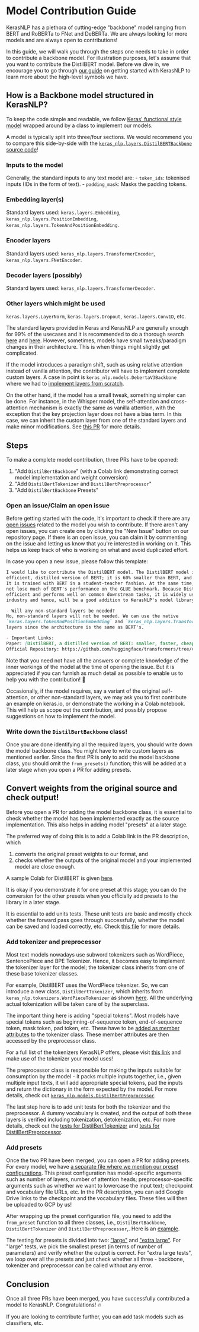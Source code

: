 # Model Contribution Guide

KerasNLP has a plethora of cutting-edge "backbone" model ranging from BERT and
RoBERTa to FNet and DeBERTa. We are always looking for more models and are always
open to contributions!

In this guide, we will walk you through the steps one needs to take in order to contribute
a backbone model. For illustration purposes, let's assume that you want to
contribute the DistilBERT model. Before we dive in, we encourage you to go through
[our guide](https://keras.io/guides/keras_nlp/getting_started/) on getting started
with KerasNLP to learn more about the high-level symbols we have.


## How is a Backbone model structured in KerasNLP?
To keep the code simple and readable, we follow
[Keras' functional style model](https://keras.io/guides/functional_api/) wrapped
around by a class to implement our models.

A model is typically split into three/four sections. We would recommend you to
compare this side-by-side with the
[`keras_nlp.layers.DistilBERTBackbone` source code](https://github.com/keras-team/keras-nlp/blob/v0.4.1/keras_nlp/models/distil_bert/distil_bert_backbone.py#L108-L114)!


### Inputs to the model

Generally, the standard inputs to any text model are:
    - `token_ids`: tokenised inputs (IDs in the form of text).
    - `padding_mask`: Masks the padding tokens.


### Embedding layer(s)
Standard layers used: `keras.layers.Embedding`,
`keras_nlp.layers.PositionEmbedding`, `keras_nlp.layers.TokenAndPositionEmbedding`.


### Encoder layers
Standard layers used: `keras_nlp.layers.TransformerEncoder`, `keras_nlp.layers.FNetEncoder`.


### Decoder layers (possibly)
Standard layers used: `keras_nlp.layers.TransformerDecoder`.


### Other layers which might be used
`keras.layers.LayerNorm`, `keras.layers.Dropout`, `keras.layers.Conv1D`, etc.

The standard layers provided in Keras and KerasNLP are generally enough for
99% of the usecases and it is recommended to do a thorough search
[here](https://keras.io/api/layers/) and [here](https://keras.io/api/keras_nlp/layers/).
However, sometimes, models have small tweaks/paradigm changes in their architecture.
This is when things might slightly get complicated.

If the model introduces a paradigm shift, such as using relative attention instead
of vanilla attention, the contributor will have to implement complete custom layers. A case
in point is `keras_nlp.models.DebertaV3Backbone` where we had to [implement layers
from scratch](https://github.com/keras-team/keras-nlp/tree/v0.4.1/keras_nlp/models/distil_bert).

On the other hand, if the model has a small tweak, something simpler can be done.
For instance, in the Whisper model, the self-attention and cross-attention mechanism
is exactly the same as vanilla attention, with the exception that the key projection
layer does not have a bias term. In this case, we can inherit the custom layer
from one of the standard layers and make minor modifications. See [this PR](https://github.com/keras-team/keras-nlp/pull/801/files#diff-8533ae3a7755c0dbe95ccbb71f85c677297f687bf3884fadefc64f1d0fdce51aR22) for
more details.

## Steps

To make a complete model contribution, three PRs have to be opened:

1) "Add `DistilBertBackbone`" (with a Colab link demonstrating correct model implementation and weight conversion)
2) "Add `DistilBertTokenizer` and `DistilBertPreprocessor`"
3) "Add `DistilBertBackbone` Presets"


### Open an issue/Claim an open issue
Before getting started with the code, it's important to check if there are any
[open issues](https://github.com/keras-team/keras-nlp/issues?q=is%3Aissue+is%3Aopen+label%3Amodel-contribution)
related to the model you wish to contribute. If there aren't any open issues,
you can create one by clicking the "New Issue" button on our repository page. If
there is an open issue, you can claim it by commenting on the issue and letting
us know that you're interested in working on it. This helps us keep track of who
is working on what and avoid duplicated effort.

In case you open a new issue, please follow this template:

```md
I would like to contribute the DistilBERT model. The DistilBERT model is a more
efficient, distilled version of BERT; it is 60% smaller than BERT, and 40% faster.
It is trained with BERT in a student-teacher fashion. At the same time, it does
not lose much of BERT's performance on the GLUE benchmark. Because DistilBERT is
efficient and performs well on common downstream tasks, it is widely used in the
industry and hence, will be a good addition to KerasNLP's model library!

- Will any non-standard layers be needed?
No, non-standard layers will not be needed. We can use the native
`keras.layers.TokenAndPositionEmbedding` and `keras_nlp.layers.TransformerEncoder`
layers since the architecture is the same as BERT's.

- Important Links:
Paper: [DistilBERT, a distilled version of BERT: smaller, faster, cheaper and lighter](https://arxiv.org/abs/1910.01108)
Official Repository: https://github.com/huggingface/transformers/tree/v4.26.1/src/transformers/models/distilbert
```

Note that you need not have all the answers or complete knowledge of the inner
workings of the model at the time of opening the issue. But it is appreciated if
you can furnish as much detail as possible to enable us to help you with the
contribution! 🙂

Occasionally, if the model requires, say a variant of the original self-attention,
or other non-standard layers, we may ask you to first contribute an example on
keras.io, or demonstrate the working in a Colab notebook. This will help us scope
out the contribution, and possibly propose suggestions on how to implement the
model.


### Write down the `DistilBertBackbone` class!
Once you are done identifying all the required layers, you should write down the
model backbone class. You might have to write custom layers as mentioned earlier.
Since the first PR is only to add the model backbone class, you should omit the
`from_presets()` function; this will be added at a later stage when you open a PR
for adding presets.


## Convert weights from the original source and check output!
Before you open a PR for adding the model backbone class, it is essential to check
whether the model has been implemented exactly as the source implementation. This
also helps in adding model "presets" at a later stage.

The preferred way of doing this is to add a Colab link in the PR description, which
1) converts the original preset weights to our format, and
2) checks whether the outputs of the original model and your implemented model are close enough.

A sample Colab for DistilBERT is given [here](https://colab.research.google.com/drive/1SeZWJorKWmwWJax8ORSdxKrxE25BfhHa?usp=sharing).

It is okay if you demonstrate it for one preset at this stage; you can do the conversion
for the other presets when you officially add presets to the library in a later stage.

It is essential to add units tests. These unit tests are basic and mostly check
whether the forward pass goes through successfully, whether the model can be saved
and loaded correctly, etc. Check [this file](https://github.com/keras-team/keras-nlp/blob/v0.4.1/keras_nlp/models/distil_bert/distil_bert_backbone_test.py) for more details.

### Add tokenizer and preprocessor
Most text models nowadays use subword tokenizers such as WordPiece, SentencePiece
and BPE Tokenizer. Hence, it becomes easy to implement the tokenizer layer for
the model; the tokenizer class inherits from one of these base tokenizer classes.

For example, DistilBERT uses the WordPiece tokenizer. So, we can introduce a new
class, `DistilBertTokenizer`, which inherits from `keras_nlp.tokenizers.WordPieceTokenizer`
as shown [here](https://github.com/keras-team/keras-nlp/blob/v0.4.1/keras_nlp/models/distil_bert/distil_bert_tokenizer.py#L26).
All the underlying actual tokenization will be taken care of by the superclass.

The important thing here is adding "special tokens". Most models have
special tokens such as beginning-of-sequence token, end-of-sequence token, mask token,
pad token, etc. These have to be
[added as member attributes](https://github.com/keras-team/keras-nlp/blob/v0.4.1/keras_nlp/models/distil_bert/distil_bert_tokenizer.py#L91-L105)
to the tokenizer class. These member attributes are then accessed by the preprocessor class.

For a full list of the tokenizers KerasNLP offers, please visit [this link](https://keras.io/api/keras_nlp/tokenizers/)
and make use of the tokenizer your model uses!

The preprocessor class is responsible for making the inputs suitable for consumption
by the model - it packs multiple inputs together, i.e., given multiple input texts,
it will add appropriate special tokens, pad the inputs and return the dictionary
in the form expected by the model. For more details, check out
[`keras_nlp.models.DistilBertPreprocessor`](https://github.com/keras-team/keras-nlp/blob/v0.4.1/keras_nlp/models/distil_bert/distil_bert_preprocessor.py).

The last step here is to add unit tests for both the tokenizer and the preprocessor.
A dummy vocabulary is created, and the output of both these layers is verified
including tokenization, detokenization, etc. For more details, check out the
[tests for DistilBertTokenizer](https://github.com/keras-team/keras-nlp/blob/v0.4.1/keras_nlp/models/distil_bert/distil_bert_tokenizer_test.py) and
[tests for DistilBertPreprocessor](https://github.com/keras-team/keras-nlp/blob/v0.4.1/keras_nlp/models/distil_bert/distil_bert_preprocessor_test.py). 

### Add presets
Once the two PR have been merged, you can open a PR for adding presets. For every
model, we have [a separate file where we mention our preset configurations](https://github.com/keras-team/keras-nlp/blob/v0.4.1/keras_nlp/models/distil_bert/distil_bert_presets.py).
This preset configuration has model-specific arguments such as number of layers,
number of attention heads; preprocessor-specific arguments such as whether we want to
lowercase the input text; checkpoint and vocabulary file URLs, etc.
In the PR description, you can add Google Drive links to the checkpoint and the
vocabulary files. These files will then be uploaded to GCP by us!

After wrapping up the preset configuration file, you need to
add the `from_preset` function to all three classes, i.e., `DistilBertBackbone`,
`DistilBertTokenizer` and `DistilBertPreprocessor`,. Here is an
[example](https://github.com/keras-team/keras-nlp/blob/v0.4.1/keras_nlp/models/distil_bert/distil_bert_backbone.py#L187-L189).

The testing for presets is divided into two:
["large"](https://github.com/keras-team/keras-nlp/blob/v0.4.1/keras_nlp/models/distil_bert/distil_bert_presets_test.py#L32-L33)
and ["extra large"](https://github.com/keras-team/keras-nlp/blob/v0.4.1/keras_nlp/models/distil_bert/distil_bert_presets_test.py#L123-L124).
For "large" tests, we pick the smallest preset (in terms of number of parameters)
and verify whether the output is correct. For "extra large tests", we loop over
all the presets and just check whether all three - backbone, tokenizer and preprocessor
can be called without any error.

## Conclusion

Once all three PRs have been merged, you have successfully contributed a model to
KerasNLP. Congratulations! 🔥

If you are looking to contribute further, you can add task models such as classifiers, etc.
